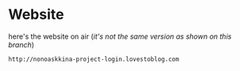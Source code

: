 # Website
here's the website on air (*it's not the same version as shown on this branch*) 

```link
http://nonoaskkina-project-login.lovestoblog.com
```